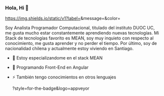 ### Hola, Hi 👋
https://img.shields.io/static/v1?label=<LABEL>&message=<MESSAGE>&color=<COLOR>

   Soy Analista Programador Computacional, titulado del instituto DUOC UC, me gusta mucho estar constantemente aprendiendo nuevas tecnologías. Mi Stack de tecnologías favorito es MEAN, soy muy inquieto con respecto al conocimiento, me gusta aprender y no perder el tiempo. Por último, soy de nacionalidad chilena y actualmente estoy viviendo en Santiago.

- 🔭 Estoy especializandome en  el stack MEAN 
- 🌱 Programando Front-End en Angular
- ⚡ También tengo conocimientos en otros lenguajes
   
   ?style=for-the-badge&logo=appveyor

